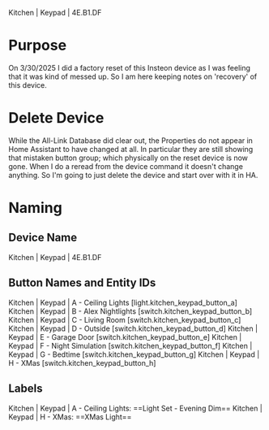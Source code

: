 Kitchen | Keypad | 4E.B1.DF

# Purpose
On 3/30/2025 I did a factory reset of this Insteon device as I was feeling that it was kind of messed up. So I am here keeping notes on 'recovery' of this device.

# Delete Device

While the All-Link Database did clear out, the Properties do not appear in Home Assistant to have changed at all. In particular they are still showing that mistaken button group; which physically on the reset device is now gone. When I do a reread from the device command it doesn't change anything. So I'm going to just delete the device and start over with it in HA.

# Naming
## Device Name

Kitchen | Keypad | 4E.B1.DF

## Button Names and Entity IDs

Kitchen | Keypad | A - Ceiling Lights [light.kitchen_keypad_button_a]
Kitchen | Keypad | B - Alex Nightlights [switch.kitchen_keypad_button_b]
Kitchen | Keypad | C - Living Room [switch.kitchen_keypad_button_c]
Kitchen | Keypad | D - Outside [switch.kitchen_keypad_button_d]
Kitchen | Keypad | E - Garage Door [switch.kitchen_keypad_button_e]
Kitchen | Keypad | F - Night Simulation [switch.kitchen_keypad_button_f]
Kitchen | Keypad | G - Bedtime [switch.kitchen_keypad_button_g]
Kitchen | Keypad | H - XMas [switch.kitchen_keypad_button_h]

## Labels

Kitchen | Keypad | A - Ceiling Lights: ==Light Set - Evening Dim==
Kitchen | Keypad | H - XMas: ==XMas Light==

